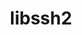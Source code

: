 ---
title: "libssh2"
layout: cache
categories: [package, develop]
meta: {"compilers": ["apple-clang@16.0.0", "gcc@10.2.1", "gcc@10.5.0", "gcc@11.1.0", "gcc@11.4.0", "gcc@13.2.0", "gcc@13.3.0", "gcc@7.5.0", "gcc@9.4.0"], "num_specs": 37, "num_specs_by_stack": {"data-vis-sdk": 3, "developer-tools": 2, "developer-tools-aarch64-linux-gnu": 3, "developer-tools-darwin": 3, "developer-tools-manylinux2014": 1, "developer-tools-x86_64_v3-linux-gnu": 3, "e4s": 5, "e4s-neoverse-v2": 3, "e4s-neoverse_v1": 2, "e4s-power": 1, "hep": 2, "ml-darwin-aarch64-mps": 3, "ml-linux-aarch64-cpu": 3, "ml-linux-aarch64-cuda": 3, "ml-linux-x86_64-cpu": 3, "ml-linux-x86_64-cuda": 3, "ml-linux-x86_64-rocm": 3, "radiuss": 3, "root": 37, "tutorial": 2}, "oss": ["centos7", "rhel8", "sequoia", "ubuntu18.04", "ubuntu20.04", "ubuntu22.04", "ubuntu24.04"], "platforms": ["darwin", "linux"], "stacks": ["data-vis-sdk", "developer-tools", "developer-tools-aarch64-linux-gnu", "developer-tools-darwin", "developer-tools-manylinux2014", "developer-tools-x86_64_v3-linux-gnu", "e4s", "e4s-neoverse-v2", "e4s-neoverse_v1", "e4s-power", "hep", "ml-darwin-aarch64-mps", "ml-linux-aarch64-cpu", "ml-linux-aarch64-cuda", "ml-linux-x86_64-cpu", "ml-linux-x86_64-cuda", "ml-linux-x86_64-rocm", "radiuss", "root", "tutorial"], "targets": ["aarch64", "neoverse_v1", "neoverse_v2", "ppc64le", "x86_64_v3"], "versions": ["1.10.0", "1.11.0", "1.11.1"]}
spec_details: [{"compiler": "gcc@13.2.0", "hash": "2dqn7ngcqvkvc47su2cvvr7yr5sgzhcr", "os": "ubuntu24.04", "platform": "linux", "size": "-", "stacks": ["ml-linux-aarch64-cpu", "ml-linux-aarch64-cuda", "root"], "target": "aarch64", "variants": ["build_system=autotools", "crypto=openssl", "+shared"], "versions": ["1.11.1"]}, {"compiler": "gcc@7.5.0", "hash": "3ipnmk4jhmlimgvmeymd5t4f5eqguhc3", "os": "ubuntu18.04", "platform": "linux", "size": "-", "stacks": ["radiuss", "root"], "target": "x86_64_v3", "variants": ["build_system=autotools", "crypto=openssl", "+shared"], "versions": ["1.11.1"]}, {"compiler": "gcc@13.2.0", "hash": "3ugarahdexqwdnae4umnkmhylquh7rcp", "os": "ubuntu24.04", "platform": "linux", "size": "-", "stacks": ["ml-linux-x86_64-cpu", "ml-linux-x86_64-cuda", "ml-linux-x86_64-rocm", "root"], "target": "x86_64_v3", "variants": ["build_system=autotools", "crypto=openssl", "+shared"], "versions": ["1.11.1"]}, {"compiler": "gcc@10.5.0", "hash": "3x5hyab6u3hqsthmq3xifi5dlvzy4kue", "os": "centos7", "platform": "linux", "size": "-", "stacks": ["developer-tools-x86_64_v3-linux-gnu", "root"], "target": "x86_64_v3", "variants": ["build_system=autotools", "crypto=openssl", "+shared"], "versions": ["1.11.1"]}, {"compiler": "apple-clang@16.0.0", "hash": "4tokhtzkelpbzoqj7nh4ty4ust2zqjjq", "os": "sequoia", "platform": "darwin", "size": "-", "stacks": ["developer-tools-darwin", "ml-darwin-aarch64-mps", "root"], "target": "aarch64", "variants": ["build_system=autotools", "crypto=openssl", "+shared"], "versions": ["1.11.1"]}, {"compiler": "gcc@13.2.0", "hash": "6pdxfdawojw7fwnx6ywhquxskrrzg3hw", "os": "ubuntu24.04", "platform": "linux", "size": "-", "stacks": ["ml-linux-aarch64-cpu", "ml-linux-aarch64-cuda", "root"], "target": "aarch64", "variants": ["build_system=autotools", "crypto=openssl", "+shared"], "versions": ["1.11.1"]}, {"compiler": "gcc@11.4.0", "hash": "7a4les7r5rv62xc7ziylzaiamytm6d6d", "os": "ubuntu22.04", "platform": "linux", "size": "-", "stacks": ["e4s", "hep", "root"], "target": "x86_64_v3", "variants": ["build_system=autotools", "crypto=openssl", "+shared"], "versions": ["1.11.1"]}, {"compiler": "gcc@7.5.0", "hash": "7qgjlwi5kujtp3l57tqama7ojmkraqq6", "os": "ubuntu18.04", "platform": "linux", "size": "-", "stacks": ["developer-tools", "root"], "target": "x86_64_v3", "variants": ["build_system=autotools", "crypto=openssl", "patches:=011d926", "+shared"], "versions": ["1.11.0"]}, {"compiler": "apple-clang@16.0.0", "hash": "a5s2ykxlptvei4oxrpwwqxrlak3anl5f", "os": "sequoia", "platform": "darwin", "size": "-", "stacks": ["developer-tools-darwin", "ml-darwin-aarch64-mps", "root"], "target": "aarch64", "variants": ["build_system=autotools", "crypto=openssl", "+shared"], "versions": ["1.11.1"]}, {"compiler": "gcc@11.4.0", "hash": "a7bnouuyyuftanjqvh5ngcvwmnoubtl4", "os": "ubuntu22.04", "platform": "linux", "size": "-", "stacks": ["e4s-neoverse_v1", "root"], "target": "neoverse_v1", "variants": ["build_system=autotools", "crypto=openssl", "+shared"], "versions": ["1.11.1"]}, {"compiler": "gcc@11.4.0", "hash": "cap2wzmi6bclqtc62yaszkl3vfotkwgy", "os": "ubuntu22.04", "platform": "linux", "size": "-", "stacks": ["e4s-neoverse-v2", "root"], "target": "neoverse_v2", "variants": ["build_system=autotools", "crypto=openssl", "+shared"], "versions": ["1.11.1"]}, {"compiler": "gcc@11.4.0", "hash": "dzfhun2hsoe2xezy7kcgil5l5t7gkotl", "os": "ubuntu22.04", "platform": "linux", "size": "-", "stacks": ["e4s", "root"], "target": "x86_64_v3", "variants": ["build_system=autotools", "crypto=openssl", "+shared"], "versions": ["1.11.1"]}, {"compiler": "gcc@11.4.0", "hash": "emklfmiyh55olkqd7oy42svs3vzecgie", "os": "ubuntu22.04", "platform": "linux", "size": "-", "stacks": ["root", "tutorial"], "target": "x86_64_v3", "variants": ["build_system=autotools", "crypto=mbedtls", "patches:=011d926", "+shared"], "versions": ["1.10.0"]}, {"compiler": "gcc@7.5.0", "hash": "gela2jtgxtjyrb6h57nocfm6cry3yqmr", "os": "ubuntu18.04", "platform": "linux", "size": "-", "stacks": ["radiuss", "root"], "target": "x86_64_v3", "variants": ["build_system=autotools", "crypto=openssl", "+shared"], "versions": ["1.11.1"]}, {"compiler": "gcc@11.4.0", "hash": "h2i3dcwrmbbxybmjyg3timxassnfdgmz", "os": "ubuntu22.04", "platform": "linux", "size": "-", "stacks": ["e4s-neoverse-v2", "root"], "target": "neoverse_v2", "variants": ["build_system=autotools", "crypto=openssl", "+shared"], "versions": ["1.11.1"]}, {"compiler": "gcc@11.4.0", "hash": "h7r2yrumjz3ghwwxajoobh6houoisslx", "os": "ubuntu22.04", "platform": "linux", "size": "-", "stacks": ["root", "tutorial"], "target": "x86_64_v3", "variants": ["build_system=autotools", "crypto=mbedtls", "patches:=011d926", "+shared"], "versions": ["1.10.0"]}, {"compiler": "gcc@13.2.0", "hash": "hqkt4zcedjfxegu6yhsnhmm34ll43nzc", "os": "ubuntu24.04", "platform": "linux", "size": "-", "stacks": ["ml-linux-x86_64-cpu", "ml-linux-x86_64-cuda", "ml-linux-x86_64-rocm", "root"], "target": "x86_64_v3", "variants": ["build_system=autotools", "crypto=openssl", "+shared"], "versions": ["1.11.1"]}, {"compiler": "gcc@11.4.0", "hash": "iuguj2m2v7umm6raapyk4oe6sjxhp7ih", "os": "ubuntu22.04", "platform": "linux", "size": "-", "stacks": ["e4s-neoverse-v2", "root"], "target": "neoverse_v2", "variants": ["build_system=autotools", "crypto=openssl", "+shared"], "versions": ["1.11.1"]}, {"compiler": "gcc@13.3.0", "hash": "jtdpm7yxgqwpvdi2wldeigssw5vjz3jh", "os": "rhel8", "platform": "linux", "size": "-", "stacks": ["developer-tools-aarch64-linux-gnu", "root"], "target": "aarch64", "variants": ["build_system=autotools", "crypto=openssl", "+shared"], "versions": ["1.11.1"]}, {"compiler": "gcc@11.4.0", "hash": "ktzo7wws64omb2jtu6kdxc2un5gaqasf", "os": "ubuntu22.04", "platform": "linux", "size": "-", "stacks": ["e4s", "root"], "target": "x86_64_v3", "variants": ["build_system=autotools", "crypto=mbedtls", "+shared"], "versions": ["1.11.1"]}, {"compiler": "gcc@10.5.0", "hash": "kytqxuqqopf5udwixjej7jgfxce3slyh", "os": "centos7", "platform": "linux", "size": "-", "stacks": ["developer-tools-x86_64_v3-linux-gnu", "root"], "target": "x86_64_v3", "variants": ["build_system=autotools", "crypto=openssl", "+shared"], "versions": ["1.11.1"]}, {"compiler": "gcc@11.4.0", "hash": "lgnecflexk3wrbgo2gsqwvnjicxzl2tx", "os": "ubuntu22.04", "platform": "linux", "size": "-", "stacks": ["e4s-neoverse_v1", "root"], "target": "neoverse_v1", "variants": ["build_system=autotools", "crypto=openssl", "+shared"], "versions": ["1.11.1"]}, {"compiler": "gcc@11.1.0", "hash": "o4i3zlsuhnrrakppbbaeuvveyjwz5r3o", "os": "ubuntu20.04", "platform": "linux", "size": "-", "stacks": ["data-vis-sdk", "root"], "target": "x86_64_v3", "variants": ["build_system=autotools", "crypto=openssl", "+shared"], "versions": ["1.11.1"]}, {"compiler": "gcc@13.3.0", "hash": "of3eqyxjzpyahdt4wjq5mrzbgtv7ndpm", "os": "rhel8", "platform": "linux", "size": "-", "stacks": ["developer-tools-aarch64-linux-gnu", "root"], "target": "aarch64", "variants": ["build_system=autotools", "crypto=openssl", "+shared"], "versions": ["1.11.1"]}, {"compiler": "gcc@10.2.1", "hash": "omcchyrrf7q4e67dk4xnygtupvusejjw", "os": "centos7", "platform": "linux", "size": "-", "stacks": ["developer-tools-manylinux2014", "root"], "target": "x86_64_v3", "variants": ["build_system=autotools", "crypto=openssl", "+shared"], "versions": ["1.11.1"]}, {"compiler": "gcc@7.5.0", "hash": "qzday2rswxlakmzrl72xzcrjy2xg4ngu", "os": "ubuntu18.04", "platform": "linux", "size": "-", "stacks": ["radiuss", "root"], "target": "x86_64_v3", "variants": ["build_system=autotools", "crypto=openssl", "+shared"], "versions": ["1.11.1"]}, {"compiler": "gcc@9.4.0", "hash": "rig2bcrby3iellf4vzm4iioezqhxwnar", "os": "ubuntu20.04", "platform": "linux", "size": "-", "stacks": ["e4s-power", "root"], "target": "ppc64le", "variants": ["build_system=autotools", "crypto=openssl", "+shared"], "versions": ["1.11.1"]}, {"compiler": "gcc@11.4.0", "hash": "rxji6q6kqtw7d5qvsfygtyy4hzx7lauu", "os": "ubuntu22.04", "platform": "linux", "size": "-", "stacks": ["e4s", "hep", "root"], "target": "x86_64_v3", "variants": ["build_system=autotools", "crypto=openssl", "+shared"], "versions": ["1.11.1"]}, {"compiler": "gcc@13.2.0", "hash": "sm6v5vv6nus2qjxwfy5ttw3b33s4wnar", "os": "ubuntu24.04", "platform": "linux", "size": "-", "stacks": ["ml-linux-x86_64-cpu", "ml-linux-x86_64-cuda", "ml-linux-x86_64-rocm", "root"], "target": "x86_64_v3", "variants": ["build_system=autotools", "crypto=openssl", "+shared"], "versions": ["1.11.1"]}, {"compiler": "apple-clang@16.0.0", "hash": "sx4lvburdopwumgqviei74mholyollj7", "os": "sequoia", "platform": "darwin", "size": "-", "stacks": ["developer-tools-darwin", "ml-darwin-aarch64-mps", "root"], "target": "aarch64", "variants": ["build_system=autotools", "crypto=openssl", "+shared"], "versions": ["1.11.1"]}, {"compiler": "gcc@10.5.0", "hash": "tduiztorh7hz3d77cd7kwowbydndswa5", "os": "centos7", "platform": "linux", "size": "-", "stacks": ["developer-tools-x86_64_v3-linux-gnu", "root"], "target": "x86_64_v3", "variants": ["build_system=autotools", "crypto=openssl", "+shared"], "versions": ["1.11.1"]}, {"compiler": "gcc@13.3.0", "hash": "udbdrtgdimicdddhl4bnn4ynfzjkbljl", "os": "rhel8", "platform": "linux", "size": "-", "stacks": ["developer-tools-aarch64-linux-gnu", "root"], "target": "aarch64", "variants": ["build_system=autotools", "crypto=openssl", "+shared"], "versions": ["1.11.1"]}, {"compiler": "gcc@13.2.0", "hash": "vquxih4s4aftndghsigcmwdoomuq3tnp", "os": "ubuntu24.04", "platform": "linux", "size": "-", "stacks": ["ml-linux-aarch64-cpu", "ml-linux-aarch64-cuda", "root"], "target": "aarch64", "variants": ["build_system=autotools", "crypto=openssl", "+shared"], "versions": ["1.11.1"]}, {"compiler": "gcc@11.1.0", "hash": "waqbk5nj5cr7csmiqrlwohglagrzzbkx", "os": "ubuntu20.04", "platform": "linux", "size": "-", "stacks": ["data-vis-sdk", "root"], "target": "x86_64_v3", "variants": ["build_system=autotools", "crypto=openssl", "+shared"], "versions": ["1.11.1"]}, {"compiler": "gcc@11.1.0", "hash": "x7zirmadyg526bsn5lrvhfitodnijzcu", "os": "ubuntu20.04", "platform": "linux", "size": "-", "stacks": ["data-vis-sdk", "root"], "target": "x86_64_v3", "variants": ["build_system=autotools", "crypto=openssl", "+shared"], "versions": ["1.11.1"]}, {"compiler": "gcc@7.5.0", "hash": "xw5jiuyovx4y4qruplo3bud54hzanlge", "os": "ubuntu18.04", "platform": "linux", "size": "-", "stacks": ["developer-tools", "root"], "target": "x86_64_v3", "variants": ["build_system=autotools", "crypto=openssl", "patches:=011d926", "+shared"], "versions": ["1.11.0"]}, {"compiler": "gcc@11.4.0", "hash": "yc6q6n7tnzc6e6ypwpjkqzcu23hdauy6", "os": "ubuntu22.04", "platform": "linux", "size": "-", "stacks": ["e4s", "root"], "target": "x86_64_v3", "variants": ["build_system=autotools", "crypto=mbedtls", "+shared"], "versions": ["1.11.1"]}]
---